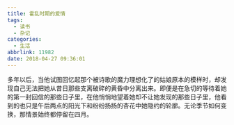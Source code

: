 ```yaml
---
title: 霍乱时期的爱情
tags:
  - 读书
  - 杂记
categories:
  - 生活
abbrlink: 11982
date: 2018-04-27 09:36:01
---
```



多年以后，当他试图回忆起那个被诗歌的魔力理想化了的姑娘原本的模样时，却发现自己无法把她从昔日那些支离破碎的黄昏中分离出来。即便是在急切的等待着她的第一封回信的那些日子里，在他悄悄地望着她却不让她发现的那些日子里，他看到的也只是午后两点的阳光下和纷纷扬扬的杏花中她隐约的轮廓。无论季节如何变换，那情景始终都停留在四月。

